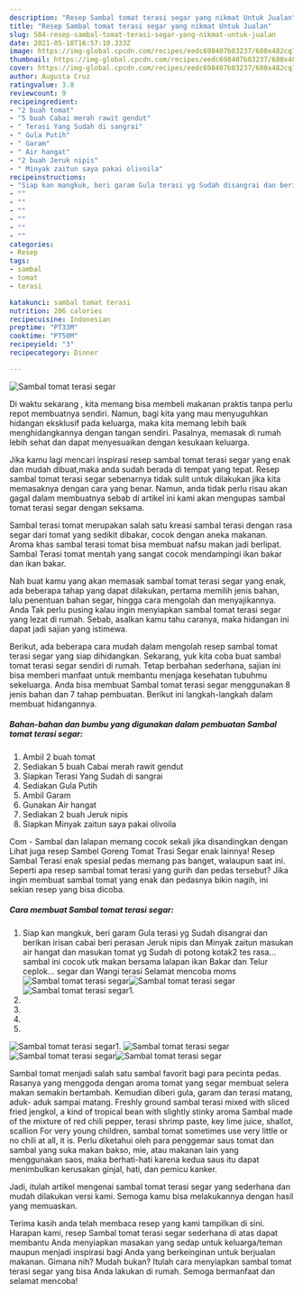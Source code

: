 ```yaml
---
description: "Resep Sambal tomat terasi segar yang nikmat Untuk Jualan"
title: "Resep Sambal tomat terasi segar yang nikmat Untuk Jualan"
slug: 584-resep-sambal-tomat-terasi-segar-yang-nikmat-untuk-jualan
date: 2021-05-18T16:57:10.333Z
image: https://img-global.cpcdn.com/recipes/eedc698407b83237/680x482cq70/sambal-tomat-terasi-segar-foto-resep-utama.jpg
thumbnail: https://img-global.cpcdn.com/recipes/eedc698407b83237/680x482cq70/sambal-tomat-terasi-segar-foto-resep-utama.jpg
cover: https://img-global.cpcdn.com/recipes/eedc698407b83237/680x482cq70/sambal-tomat-terasi-segar-foto-resep-utama.jpg
author: Augusta Cruz
ratingvalue: 3.8
reviewcount: 9
recipeingredient:
- "2 buah tomat"
- "5 buah Cabai merah rawit gendut"
- " Terasi Yang Sudah di sangrai"
- " Gula Putih"
- " Garam"
- " Air hangat"
- "2 buah Jeruk nipis"
- " Minyak zaitun saya pakai olivoila"
recipeinstructions:
- "Siap kan mangkuk, beri garam Gula terasi yg Sudah disangrai dan berikan irisan cabai beri perasan Jeruk nipis dan Minyak zaitun masukan air hangat dan masukan tomat yg Sudah di potong kotak2 tes rasa... sambal ini cocok utk makan bersama lalapan ikan Bakar dan Telur ceplok... segar dan Wangi terasi Selamat mencoba moms"
- ""
- ""
- ""
- ""
- ""
- ""
categories:
- Resep
tags:
- sambal
- tomat
- terasi

katakunci: sambal tomat terasi 
nutrition: 206 calories
recipecuisine: Indonesian
preptime: "PT33M"
cooktime: "PT50M"
recipeyield: "3"
recipecategory: Dinner

---
```



![Sambal tomat terasi segar](https://img-global.cpcdn.com/recipes/eedc698407b83237/680x482cq70/sambal-tomat-terasi-segar-foto-resep-utama.jpg)

Di waktu  sekarang , kita memang bisa membeli makanan praktis tanpa perlu repot membuatnya sendiri. Namun, bagi kita yang mau menyuguhkan hidangan eksklusif pada keluarga, maka kita memang lebih baik menghidangkannya dengan tangan sendiri. Pasalnya, memasak di rumah lebih sehat dan dapat menyesuaikan dengan kesukaan keluarga.

Jika kamu lagi mencari inspirasi resep sambal tomat terasi segar yang enak dan mudah dibuat,maka anda sudah berada di tempat yang tepat. Resep sambal tomat terasi segar  sebenarnya tidak sulit untuk dilakukan jika kita memasaknya dengan cara yang benar. Namun, anda tidak perlu risau akan gagal dalam membuatnya 
sebab di artikel ini kami akan mengupas sambal tomat terasi segar dengan seksama.  

Sambal terasi tomat merupakan salah satu kreasi sambal terasi dengan rasa segar dari tomat yang sedikit dibakar, cocok dengan aneka makanan. Aroma khas sambal terasi tomat bisa membuat nafsu makan jadi berlipat. Sambal Terasi tomat mentah yang sangat cocok mendampingi ikan bakar dan ikan bakar.

Nah buat kamu yang akan memasak sambal tomat terasi segar yang enak, ada beberapa tahap yang dapat dilakukan, pertama memilih jenis bahan, lalu penentuan bahan segar, hingga cara mengolah dan menyajikannya. Anda Tak perlu pusing kalau ingin menyiapkan sambal tomat terasi segar yang lezat di rumah. Sebab, asalkan kamu  tahu caranya, maka hidangan ini dapat jadi sajian yang istimewa.

Berikut, ada beberapa cara mudah dalam mengolah resep sambal tomat terasi segar yang siap dihidangkan. Sekarang, yuk kita coba buat sambal tomat terasi segar sendiri di rumah. Tetap berbahan sederhana, sajian ini bisa memberi manfaat untuk membantu menjaga kesehatan tubuhmu sekeluarga. Anda bisa membuat Sambal tomat terasi segar menggunakan 8 jenis bahan dan 7 tahap pembuatan. Berikut ini langkah-langkah dalam membuat hidangannya.

<!--inarticleads1-->

##### Bahan-bahan dan bumbu yang digunakan dalam pembuatan Sambal tomat terasi segar:

1. Ambil 2 buah tomat
1. Sediakan 5 buah Cabai merah rawit gendut
1. Siapkan  Terasi Yang Sudah di sangrai
1. Sediakan  Gula Putih
1. Ambil  Garam
1. Gunakan  Air hangat
1. Sediakan 2 buah Jeruk nipis
1. Siapkan  Minyak zaitun saya pakai olivoila


Com - Sambal dan lalapan memang cocok sekali jika disandingkan dengan Lihat juga resep Sambel Goreng Tomat Trasi Segar enak lainnya! Resep Sambal Terasi enak spesial pedas memang pas banget, walaupun saat ini. Seperti apa resep sambal tomat terasi yang gurih dan pedas tersebut? Jika ingin membuat sambal tomat yang enak dan pedasnya bikin nagih, ini sekian resep yang bisa dicoba. 

<!--inarticleads2-->

##### Cara membuat Sambal tomat terasi segar:

1. Siap kan mangkuk, beri garam Gula terasi yg Sudah disangrai dan berikan irisan cabai beri perasan Jeruk nipis dan Minyak zaitun masukan air hangat dan masukan tomat yg Sudah di potong kotak2 tes rasa... sambal ini cocok utk makan bersama lalapan ikan Bakar dan Telur ceplok... segar dan Wangi terasi Selamat mencoba moms
<img src="https://img-global.cpcdn.com/steps/2796200421a355ee/160x128cq70/sambal-tomat-terasi-segar-langkah-memasak-1-foto.jpg" alt="Sambal tomat terasi segar"><img src="https://img-global.cpcdn.com/steps/c74aa1de2effeb6e/160x128cq70/sambal-tomat-terasi-segar-langkah-memasak-1-foto.jpg" alt="Sambal tomat terasi segar"><img src="https://img-global.cpcdn.com/steps/01566813b8583e9a/160x128cq70/sambal-tomat-terasi-segar-langkah-memasak-1-foto.jpg" alt="Sambal tomat terasi segar">1. 
1. 
1. 
1. 
1. 
<img src="//assets-global.cpcdn.com/assets/icons/button_play-2c75c40dde080a61004c1f40b05d8f140eaff45d7e9e6481dc71c63d2e7c4909.png" alt="Sambal tomat terasi segar">1. 
<img src="//assets-global.cpcdn.com/assets/icons/button_play-2c75c40dde080a61004c1f40b05d8f140eaff45d7e9e6481dc71c63d2e7c4909.png" alt="Sambal tomat terasi segar"><img src="//assets-global.cpcdn.com/assets/icons/button_play-2c75c40dde080a61004c1f40b05d8f140eaff45d7e9e6481dc71c63d2e7c4909.png" alt="Sambal tomat terasi segar"><img src="//assets-global.cpcdn.com/assets/icons/button_play-2c75c40dde080a61004c1f40b05d8f140eaff45d7e9e6481dc71c63d2e7c4909.png" alt="Sambal tomat terasi segar">

Sambal tomat menjadi salah satu sambal favorit bagi para pecinta pedas. Rasanya yang menggoda dengan aroma tomat yang segar membuat selera makan semakin bertambah. Kemudian diberi gula, garam dan terasi matang, aduk- aduk sampai matang. Freshly ground sambal terasi mixed with sliced fried jengkol, a kind of tropical bean with slightly stinky aroma Sambal made of the mixture of red chili pepper, terasi shrimp paste, key lime juice, shallot, scallion For very young children, sambal tomat sometimes use very little or no chili at all, it is. Perlu diketahui oleh para penggemar saus tomat dan sambal yang suka makan bakso, mie, atau makanan lain yang menggunakan saos, maka berhati-hati karena kedua saus itu dapat menimbulkan kerusakan ginjal, hati, dan pemicu kanker. 

Jadi, itulah artikel mengenai  sambal tomat terasi segar  yang sederhana dan mudah dilakukan versi kami. Semoga kamu bisa melakukannya dengan hasil yang memuaskan. 

Terima kasih anda telah membaca resep yang kami tampilkan di sini. Harapan kami, resep  Sambal tomat terasi segar sederhana di atas dapat membantu Anda menyiapkan masakan yang sedap untuk keluarga/teman maupun menjadi inspirasi bagi Anda yang berkeinginan untuk berjualan makanan. Gimana nih? Mudah bukan? Itulah cara menyiapkan sambal tomat terasi segar yang bisa Anda lakukan di rumah. Semoga bermanfaat dan selamat mencoba!


